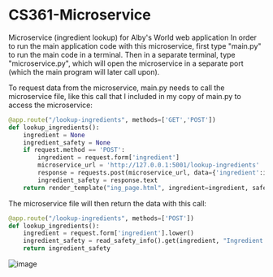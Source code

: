 # CS361-Microservice
Microservice (ingredient lookup) for Alby's World web application
In order to run the main application code with this microservice, first type "main.py" to run the main code in a terminal. Then
in a separate terminal, type "microservice.py", which will open the microservice in a separate port (which the main program will
later call upon).

To request data from the microservice, main.py needs to call the microservice file, like this call that I included in my copy of main.py to access the microservice:

```python
@app.route("/lookup-ingredients", methods=['GET','POST'])
def lookup_ingredients():
    ingredient = None
    ingredient_safety = None
    if request.method == 'POST':
        ingredient = request.form['ingredient']
        microservice_url = 'http://127.0.0.1:5001/lookup-ingredients'
        response = requests.post(microservice_url, data={'ingredient':ingredient})
        ingredient_safety = response.text
    return render_template("ing_page.html", ingredient=ingredient, safety_info=ingredient_safety)
```
The microservice file will then return the data with this call:
```python
@app.route("/lookup-ingredients", methods=['POST'])
def lookup_ingredients():
    ingredient = request.form['ingredient'].lower()
    ingredient_safety = read_safety_info().get(ingredient, "Ingredient not found")
    return ingredient_safety
```

![image](https://github.com/alexroz555/CS361-Microservice/assets/114452472/f77c251f-5476-465d-881e-d6c534cca4bf)
